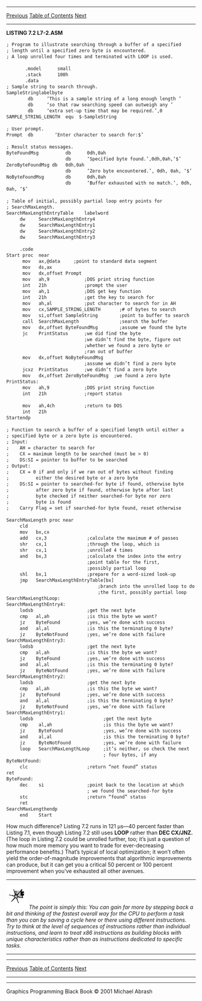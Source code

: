   ------------------------ --------------------------------- --------------------
  [Previous](07-03.html)   [Table of Contents](index.html)   [Next](07-05.html)
  ------------------------ --------------------------------- --------------------

**LISTING 7.2 L7-2.ASM**

    ; Program to illustrate searching through a buffer of a specified
    ; length until a specified zero byte is encountered.
    ; A loop unrolled four times and terminated with LOOP is used.

           .model      small
           .stack      100h
           .data
    ; Sample string to search through.
    SampleStringlabelbyte
            db     ‘This is a sample string of a long enough length ’
            db     ‘so that raw searching speed can outweigh any ’
            db     ‘extra set-up time that may be required.’,0
    SAMPLE_STRING_LENGTH  equ  $-SampleString

    ; User prompt.
    Prompt  db        ‘Enter character to search for:$’

    ; Result status messages.
    ByteFoundMsg          db      0dh,0ah
                          db      ‘Specified byte found.’,0dh,0ah,‘$’
    ZeroByteFoundMsg db   0dh,0ah
                          db      ‘Zero byte encountered.’, 0dh, 0ah, ‘$’
    NoByteFoundMsg        db      0dh,0ah
                          db      ‘Buffer exhausted with no match.’, 0dh, 0ah, ‘$’

    ; Table of initial, possibly partial loop entry points for
    ; SearchMaxLength.
    SearchMaxLengthEntryTable    labelword
         dw     SearchMaxLengthEntry4
         dw     SearchMaxLengthEntry1
         dw     SearchMaxLengthEntry2
         dw     SearchMaxLengthEntry3

         .code
    Start proc  near
          mov   ax,@data     ;point to standard data segment
          mov   ds,ax
          mov   dx,offset Prompt
          mov   ah,9             ;DOS print string function
          int   21h              ;prompt the user
          mov   ah,1             ;DOS get key function
          int   21h              ;get the key to search for
          mov   ah,al            ;put character to search for in AH
          mov   cx,SAMPLE_STRING_LENGTH       ;# of bytes to search
          mov   si,offset SampleString        ;point to buffer to search
          call  SearchMaxLength               ;search the buffer
          mov   dx,offset ByteFoundMsg        ;assume we found the byte
          jc    PrintStatus      ;we did find the byte
                                 ;we didn’t find the byte, figure out
                                 ;whether we found a zero byte or
                                 ;ran out of buffer
          mov   dx,offset NoByteFoundMsg
                                 ;assume we didn’t find a zero byte
          jcxz  PrintStatus      ;we didn’t find a zero byte
          mov   dx,offset ZeroByteFoundMsg  ;we found a zero byte
    PrintStatus:
          mov   ah,9             ;DOS print string function
          int   21h              ;report status

          mov   ah,4ch           ;return to DOS
          int   21h
    Startendp

    ; Function to search a buffer of a specified length until either a
    ; specified byte or a zero byte is encountered.
    ; Input:
    ;    AH = character to search for
    ;    CX = maximum length to be searched (must be > 0)
    ;    DS:SI = pointer to buffer to be searched
    ; Output:
    ;    CX = 0 if and only if we ran out of bytes without finding
    ;          either the desired byte or a zero byte
    ;    DS:SI = pointer to searched-for byte if found, otherwise byte
    ;          after zero byte if found, otherwise byte after last
    ;          byte checked if neither searched-for byte nor zero
    ;          byte is found
    ;    Carry Flag = set if searched-for byte found, reset otherwise

    SearchMaxLength proc near
         cld
         mov   bx,cx
         add   cx,3               ;calculate the maximum # of passes
         shr   cx,1               ;through the loop, which is
         shr   cx,1               ;unrolled 4 times
         and   bx,3               ;calculate the index into the entry
                                  ;point table for the first,
                                  ;possibly partial loop
         shl   bx,1               ;prepare for a word-sized look-up
         jmp   SearchMaxLengthEntryTable[bx]
                                      ;branch into the unrolled loop to do
                                      ;the first, possibly partial loop
    SearchMaxLengthLoop:
    SearchMaxLengthEntry4:
         lodsb                    ;get the next byte
         cmp   al,ah              ;is this the byte we want?
         jz    ByteFound          ;yes, we’re done with success
         and   al,al              ;is this the terminating 0 byte?
         jz    ByteNotFound       ;yes, we’re done with failure
    SearchMaxLengthEntry3:
         lodsb                    ;get the next byte
         cmp   al,ah              ;is this the byte we want?
         jz    ByteFound          ;yes, we’re done with success
         and   al,al              ;is this the terminating 0 byte?
         jz    ByteNotFound       ;yes, we’re done with failure
    SearchMaxLengthEntry2:
         lodsb                    ;get the next byte
         cmp   al,ah              ;is this the byte we want?
         jz    ByteFound          ;yes, we’re done with success
         and   al,al              ;is this the terminating 0 byte?
         jz    ByteNotFound       ;yes, we’re done with failure
    SearchMaxLengthEntry1:
         lodsb                          ;get the next byte
         cmp    al,ah                   ;is this the byte we want?
         jz     ByteFound               ;yes, we’re done with success
         and    al,al                   ;is this the terminating 0 byte?
         jz     ByteNotFound            ;yes, we’re done with failure
         loop   SearchMaxLengthLoop     ;it’s neither, so check the next
                                        ; four bytes, if any
    ByteNotFound:
         clc                      ;return “not found” status
    ret
    ByteFound:
         dec    si                ;point back to the location at which
                                  ; we found the searched-for byte
         stc                      ;return “found” status
         ret
    SearchMaxLengthendp
         end    Start

How much difference? Listing 7.2 runs in 121 µs—40 percent faster than
Listing 7.1, even though Listing 7.2 still uses **LOOP** rather than
**DEC CX/JNZ.** (The loop in Listing 7.2 could be unrolled further, too;
it’s just a question of how much more memory you want to trade for
ever-decreasing performance benefits.) That’s typical of local
optimization; it won’t often yield the order-of-magnitude improvements
that algorithmic improvements can produce, but it can get you a critical
50 percent or 100 percent improvement when you’ve exhausted all other
avenues.

  ------------------- -------------------------------------------------------------------------------------------------------------------------------------------------------------------------------------------------------------------------------------------------------------------------------------------------------------------------------------------------------------------------------------------------------------------------------------------------------------------
  ![](images/i.jpg)   *The point is simply this: You can gain far more by stepping back a bit and thinking of the fastest overall way for the CPU to perform a task than you can by saving a cycle here or there using different instructions. Try to think at the level of sequences of instructions rather than individual instructions, and learn to treat x86 instructions as building blocks with unique characteristics rather than as instructions dedicated to specific tasks.*
  ------------------- -------------------------------------------------------------------------------------------------------------------------------------------------------------------------------------------------------------------------------------------------------------------------------------------------------------------------------------------------------------------------------------------------------------------------------------------------------------------

  ------------------------ --------------------------------- --------------------
  [Previous](07-03.html)   [Table of Contents](index.html)   [Next](07-05.html)
  ------------------------ --------------------------------- --------------------

* * * * *

Graphics Programming Black Book © 2001 Michael Abrash
